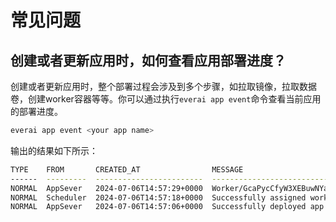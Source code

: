 # 常见问题

## 创建或者更新应用时，如何查看应用部署进度？
创建或者更新应用时，整个部署过程会涉及到多个步骤，如拉取镜像，拉取数据卷，创建worker容器等等。你可以通过执行`everai app event`命令查看当前应用的部署进度。  

```bash
everai app event <your app name>
```

输出的结果如下所示：

```bash
TYPE    FROM       CREATED_AT                MESSAGE
------  ---------  ------------------------  ------------------------------------------------------------------------------------------------
NORMAL  AppSever   2024-07-06T14:57:29+0000  Worker/GcaPycCfyW3XEBuwNYaXZ9 is ready now
NORMAL  Scheduler  2024-07-06T14:57:18+0000  Successfully assigned worker/GcaPycCfyW3XEBuwNYaXZ9 to node/5a684c93-84c0-4078-821c-a4aeccb61407
NORMAL  AppSever   2024-07-06T14:57:06+0000  Successfully deployed app
```